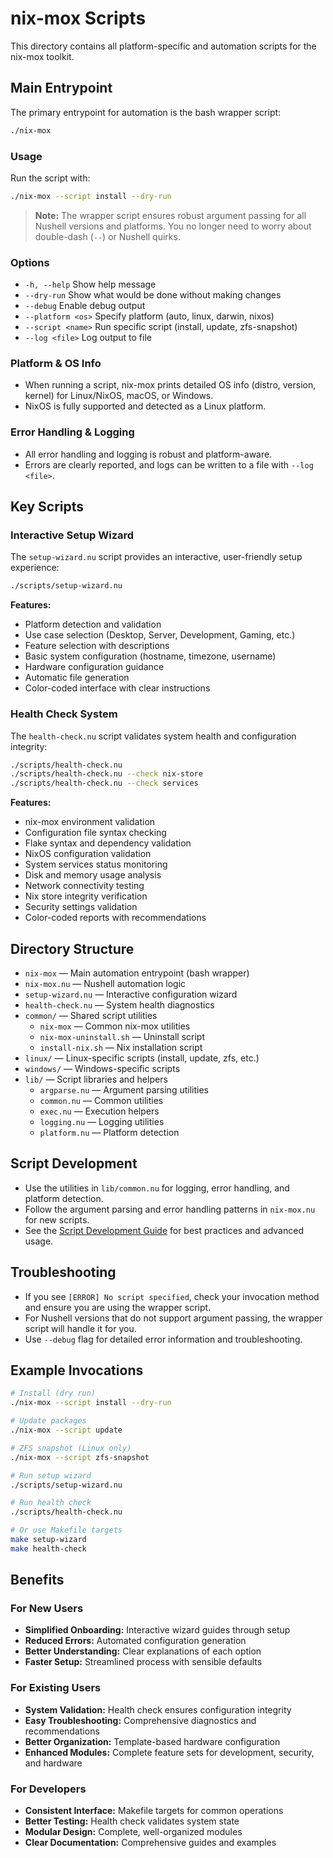 # nix-mox Scripts

This directory contains all platform-specific and automation scripts for the nix-mox toolkit.

## Main Entrypoint

The primary entrypoint for automation is the bash wrapper script:

```bash
./nix-mox
```

### Usage

Run the script with:

```bash
./nix-mox --script install --dry-run
```

> **Note:** The wrapper script ensures robust argument passing for all Nushell versions and platforms. You no longer need to worry about double-dash (`--`) or Nushell quirks.

### Options

- `-h, --help`           Show help message
- `--dry-run`           Show what would be done without making changes
- `--debug`             Enable debug output
- `--platform <os>`     Specify platform (auto, linux, darwin, nixos)
- `--script <name>`     Run specific script (install, update, zfs-snapshot)
- `--log <file>`        Log output to file

### Platform & OS Info

- When running a script, nix-mox prints detailed OS info (distro, version, kernel) for Linux/NixOS, macOS, or Windows.
- NixOS is fully supported and detected as a Linux platform.

### Error Handling & Logging

- All error handling and logging is robust and platform-aware.
- Errors are clearly reported, and logs can be written to a file with `--log <file>`.

## Key Scripts

### Interactive Setup Wizard

The `setup-wizard.nu` script provides an interactive, user-friendly setup experience:

```bash
./scripts/setup-wizard.nu
```

**Features:**

- Platform detection and validation
- Use case selection (Desktop, Server, Development, Gaming, etc.)
- Feature selection with descriptions
- Basic system configuration (hostname, timezone, username)
- Hardware configuration guidance
- Automatic file generation
- Color-coded interface with clear instructions

### Health Check System

The `health-check.nu` script validates system health and configuration integrity:

```bash
./scripts/health-check.nu
./scripts/health-check.nu --check nix-store
./scripts/health-check.nu --check services
```

**Features:**

- nix-mox environment validation
- Configuration file syntax checking
- Flake syntax and dependency validation
- NixOS configuration validation
- System services status monitoring
- Disk and memory usage analysis
- Network connectivity testing
- Nix store integrity verification
- Security settings validation
- Color-coded reports with recommendations

## Directory Structure

- `nix-mox`             — Main automation entrypoint (bash wrapper)
- `nix-mox.nu`          — Nushell automation logic
- `setup-wizard.nu`     — Interactive configuration wizard
- `health-check.nu`     — System health diagnostics
- `common/`             — Shared script utilities
  - `nix-mox`           — Common nix-mox utilities
  - `nix-mox-uninstall.sh` — Uninstall script
  - `install-nix.sh`    — Nix installation script
- `linux/`              — Linux-specific scripts (install, update, zfs, etc.)
- `windows/`            — Windows-specific scripts
- `lib/`                — Script libraries and helpers
  - `argparse.nu`       — Argument parsing utilities
  - `common.nu`         — Common utilities
  - `exec.nu`           — Execution helpers
  - `logging.nu`        — Logging utilities
  - `platform.nu`       — Platform detection

## Script Development

- Use the utilities in `lib/common.nu` for logging, error handling, and platform detection.
- Follow the argument parsing and error handling patterns in `nix-mox.nu` for new scripts.
- See the [Script Development Guide](../../docs/guides/scripting.md) for best practices and advanced usage.

## Troubleshooting

- If you see `[ERROR] No script specified`, check your invocation method and ensure you are using the wrapper script.
- For Nushell versions that do not support argument passing, the wrapper script will handle it for you.
- Use `--debug` flag for detailed error information and troubleshooting.

## Example Invocations

```bash
# Install (dry run)
./nix-mox --script install --dry-run

# Update packages
./nix-mox --script update

# ZFS snapshot (Linux only)
./nix-mox --script zfs-snapshot

# Run setup wizard
./scripts/setup-wizard.nu

# Run health check
./scripts/health-check.nu

# Or use Makefile targets
make setup-wizard
make health-check
```

## Benefits

### For New Users

- **Simplified Onboarding:** Interactive wizard guides through setup
- **Reduced Errors:** Automated configuration generation
- **Better Understanding:** Clear explanations of each option
- **Faster Setup:** Streamlined process with sensible defaults

### For Existing Users

- **System Validation:** Health check ensures configuration integrity
- **Easy Troubleshooting:** Comprehensive diagnostics and recommendations
- **Better Organization:** Template-based hardware configuration
- **Enhanced Modules:** Complete feature sets for development, security, and hardware

### For Developers

- **Consistent Interface:** Makefile targets for common operations
- **Better Testing:** Health check validates system state
- **Modular Design:** Complete, well-organized modules
- **Clear Documentation:** Comprehensive guides and examples
